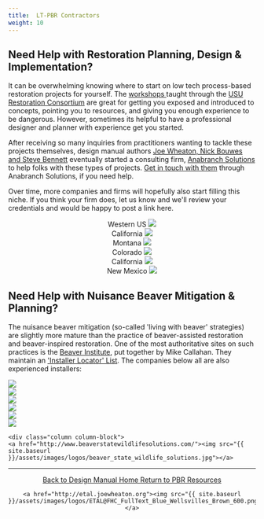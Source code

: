 ```yaml
---
title:  LT-PBR Contractors
weight: 10
---
```






## Need Help with Restoration Planning, Design & Implementation?

It can be overwhelming knowing where to start on low tech process-based restoration projects for yourself. The [workshops ](http://beaver.joewheaton.org/about-workshops.html) taught through the [USU Restoration Consortium](http://restoration.usu.edu) are great for getting you exposed and introduced to concepts, pointing you to resources, and giving you enough experience to be dangerous. However, sometimes its helpful to have a professional designer and planner with experience get you started. 

After receiving so many inquiries from practitioners wanting to tackle these projects themselves, design manual authors [Joe Wheaton, Nick Bouwes and Steve Bennett](http://www.anabranchsolutions.com/principals.html) eventually started a consulting firm, [Anabranch Solutions](http://anabranchsolutions.com/) to help folks with these types of projects.  [Get in touch with them](http://www.anabranchsolutions.com/contact.html) through Anabranch Solutions, if you need help. 

Over time, more companies and firms will hopefully also start filling this niche. If you think your firm does, let us know and we'll review your credentials and would be happy to post a link here.

<div class="row small-up-2 medium-up-2 large-up-4" align="center">

  <div class="column column-block">
    Western US
    <a href="http://anabranchsolutions.com"><img src="{{ site.baseurl }}/assets/images/sponsors/anabranchsolutionslogo-square-450_10.png"></a>
  </div>
  <div class="column column-block">
    California
    <a href="http://www.swiftwaterdesign.com/"><img src="{{ site.baseurl }}/assets/images/logos/swd-1_orig.png"></a>

  </div>
  <div class="column column-block">
    Montana
    <a href="http://www.watershedconsulting.com/"><img src="{{ site.baseurl }}/assets/images/logos/WatershedConsulting.png"></a>
  </div>
  <div class="column column-block">
    Colorado
    <a href="http://www.ecometricscolorado.com/"><img src="{{ site.baseurl }}/assets/images/logos/EcoMetrics.png"></a>
  </div>

 <div class="column column-block">
    California
    <a href="https://www.symbioticrestoration.com/beaver-dam-analogs"><img src="{{ site.baseurl }}/assets/images/logos/symbiotic.png"></a>
  </div>
<div class="column column-block">
New Mexico
    <a href="https://www.watershedartisans.com/"><img src="{{ site.baseurl }}/assets/images/logos/watershed_artisans.png"></a>
  </div>
</div>

## Need Help with Nuisance Beaver Mitigation & Planning?

The nuisance beaver mitigation (so-called 'living with beaver' strategies) are slightly more mature than the practice of beaver-assisted restoration and beaver-inspired restoration. One of the most authoritative sites on such practices is the [Beaver Institute](https://www.beaverinstitute.org/), put together by Mike Callahan. They maintain an ['Installer Locator' List](https://www.beaverinstitute.org/management/installer-locator/). The companies below all are also experienced installers:

<div class="row small-up-2 medium-up-2 large-up-4">
  <div class="column column-block">
    <a href="https://www.beaverinstitute.org/"><img src="{{ site.baseurl }}/assets/images/logos/og_1.png"></a>
  </div>
  <div class="column column-block">
    <a href="http://www.beaversolutions.com/"><img src="{{ site.baseurl }}/assets/images/logos/logo_orig.png"></a>
  </div>
  <div class="column column-block">
    <a href="http://www.beaverdeceivers.com/"><img src="{{ site.baseurl }}/assets/images/logos/bdlogo.png"></a>
  </div>
  <div class="column column-block">
    <a href="http://anabranchsolutions.com"><img src="{{ site.baseurl }}/assets/images/sponsors/anabranchsolutionslogo-square-450_10.png"></a>
  </div>
  <div class="column column-block">
    <a href="http://www.swiftwaterdesign.com/"><img src="{{ site.baseurl }}/assets/images/logos/swd-1_orig.png"></a>
  </div>
  <div class="column column-block">
    <a href="https://oaec.org/our-work/projects-and-partnerships/water-institute/"><img src="{{ site.baseurl }}/assets/images/logos/beaver-sticker-final.png"></a>
  </div>
  
    <div class="column column-block">
    <a href="http://www.beaverstatewildlifesolutions.com/"><img src="{{ site.baseurl }}/assets/images/logos/beaver_state_wildlife_solutions.jpg"></a>
  </div>
</div>

------
<div align="center">
	<a class="hollow button" href="{{ site.baseurl }}/"><i class="fa fa-arrow-circle-left" aria-hidden="true"></i>  Back to Design Manual Home <i class="fa fa-book" aria-hidden="true"></i></a>
	<a class="hollow button" href="{{ site.baseurl }}/resources/"><i class="fa fa-arrow-circle-up" aria-hidden="true"></i>  Return to PBR Resources <i class="fa fa-thumbs-up" aria-hidden="true"></i></a>

    <a href="http://etal.joewheaton.org"><img src="{{ site.baseurl }}/assets/images/logos/ETAL@FHC_FullText_Blue_Wellsvilles_Brown_600.png"></a>

</div>